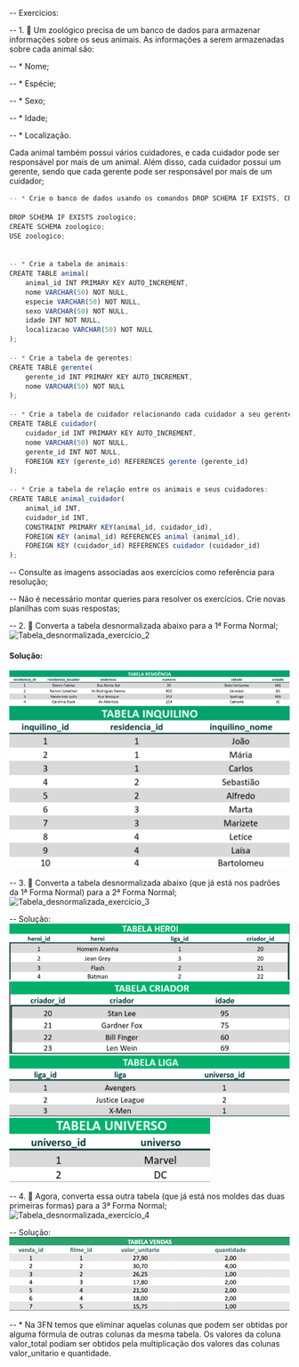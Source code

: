-- Exercicios: 

-- 1. 🚀 Um zoológico precisa de um banco de dados para armazenar informações sobre os seus animais. As informações a serem armazenadas sobre cada animal são:

-- * Nome;

-- * Espécie;

-- * Sexo;

-- * Idade;

-- * Localização.

Cada animal também possui vários cuidadores, e cada cuidador pode ser responsável por mais de um animal. Além disso, cada cuidador possui um gerente, sendo que cada gerente pode ser responsável por mais de um cuidador;
```js
-- * Crie o banco de dados usando os comandos DROP SCHEMA IF EXISTS, CREATE e USE para derrubar um banco de dados de mesmo nome caso ele já exista, recria-lo e garantir que este banco de dados seja o banco que receberá os comandos a seguir: 

DROP SCHEMA IF EXISTS zoologico;
CREATE SCHEMA zoologico;
USE zoologico;


-- * Crie a tabela de animais: 
CREATE TABLE animal(
    animal_id INT PRIMARY KEY AUTO_INCREMENT,
    nome VARCHAR(50) NOT NULL,
    especie VARCHAR(50) NOT NULL,
    sexo VARCHAR(50) NOT NULL,
    idade INT NOT NULL,
    localizacao VARCHAR(50) NOT NULL
);

-- * Crie a tabela de gerentes: 
CREATE TABLE gerente(
    gerente_id INT PRIMARY KEY AUTO_INCREMENT,
    nome VARCHAR(50) NOT NULL
);

-- * Crie a tabela de cuidador relacionando cada cuidador a seu gerente usando uma chave estrangeira (foreign key): 
CREATE TABLE cuidador(
    cuidador_id INT PRIMARY KEY AUTO_INCREMENT,
    nome VARCHAR(50) NOT NULL,
    gerente_id INT NOT NULL,
    FOREIGN KEY (gerente_id) REFERENCES gerente (gerente_id)
);

-- * Crie a tabela de relação entre os animais e seus cuidadores: 
CREATE TABLE animal_cuidador(
    animal_id INT,
    cuidador_id INT,
    CONSTRAINT PRIMARY KEY(animal_id, cuidador_id),
    FOREIGN KEY (animal_id) REFERENCES animal (animal_id),
    FOREIGN KEY (cuidador_id) REFERENCES cuidador (cuidador_id)
);
```
-- Consulte as imagens associadas aos exercícios como referência para resolução;

-- Não é necessário montar queries para resolver os exercícios. Crie novas planilhas com suas respostas;

-- 2. 🚀 Converta a tabela desnormalizada abaixo para a 1ª Forma Normal;
![Tabela_desnormalizada_exercício_2](./images/tabela_desnormalizada/exercício_2.png)

#### Solução:
![Tabela residência](./images/solution/tabela_residencia.png)
![Tabela inquilino](./images/solution/tabela_inquilino.png)


-- 3. 🚀 Converta a tabela desnormalizada abaixo (que já está nos padrões da 1ª Forma Normal) para a 2ª Forma Normal;
![Tabela_desnormalizada_exercício_3](./images/tabela_desnormalizada/exercício_3.png)

-- Solução:
![Tabela heroi](./images/solution/tabela_heroi.png)
![Tabela criador](./images/solution/tabela_criador.png)
![Tabela liga](./images/solution/tabela_liga.png)
![Tabela universo](./images/solution/tabela_universo.png)


-- 4. 🚀 Agora, converta essa outra tabela (que já está nos moldes das duas primeiras formas) para a 3ª Forma Normal;
![Tabela_desnormalizada_exercício_4](./images/tabela_desnormalizada/exercício_4.png)

-- Solução:
![Tabela vendas](./images/solution/tabela_vendas.png)

-- * Na 3FN temos que eliminar aquelas colunas que podem ser obtidas por alguma fórmula de outras colunas da mesma tabela. Os valores da coluna valor_total podiam ser obtidos pela multiplicação dos valores das colunas valor_unitario e quantidade.